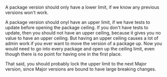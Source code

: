 A package version should only have a lower limit, if we know any previous versions won't work.

A package version should onyl have an upper limit, if we have tests to update before opening the package ceiling. If you don't have tests to update, then you should not have an upper ceiling, because it gives you no value to have an upper ceiling. But having an upper ceiling causes a lot of admin work if you ever want to move the version of a package up. Now you would need to go into every package and open up the ceiling limit, even though there is no point for having one in the first place.

That said, you should probably lock the upper limit to the next Major version, since Major versions are bound to have large breaking changes.